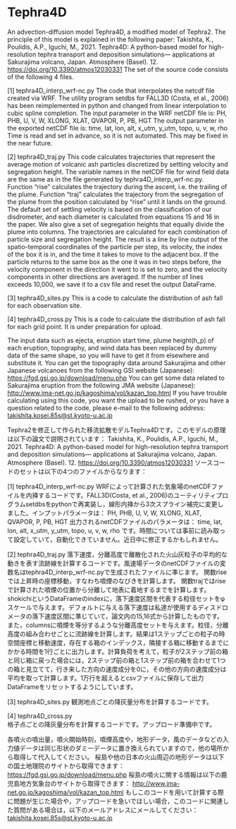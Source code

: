 # Tephra4D
An advection-diffusion model Tephra4D, a modified model of Tephra2. The principle of this model is explained in the following paper:
    Takishita, K., Poulidis, A.P., Iguchi, M., 2021. Tephra4D: A python-based model for high-resolution tephra transport and deposition simulations— applications at Sakurajima volcano, Japan. Atmosphere (Basel). 12. https://doi.org/10.3390/atmos12030331
The set of the source code consists of the following 4 files.

[1] tephra4D_interp_wrf-nc.py
    The code that interpolates the netcdf file created via WRF. The utility program setdbs for FALL3D (Costa, et al., 2006) has been reimplemented in python and changed from linear interpolation to cubic spline completion. The input parameter in the WRF netCDF file is:
    PH, PHB, U, V, W, XLONG, XLAT, QVAPOR, P, PB, HGT
The output parameter in the exported netCDF file is:
    time, lat, lon, alt, x_utm, y_utm, topo, u, v, w, rho
Time is read and set in advance, so it is not automated. This may be fixed in the near future.

[2] tephra4D_traj.py
    This code calculates trajectories that represent the average motion of volcanic ash particles discretized by settling velocity and segregation height. The variable names in the netCDF file for wind field data are the same as in the file generated by tephra4D_interp_wrf-nc.py.
Function “rise” calculates the trajectory during the ascent, i.e. the trailing of the plume.
Function “traj” calculates the trajectory from the segregation of the plume from the position calculated by “rise” until it lands on the ground. The default set of settling velocity is based on the classification of our disdrometer, and each diameter is calculated from equations 15 and 16 in the paper. We also give a set of segregation heights that equally divide the plume into columns. The trajectories are calculated for each combination of particle size and segregation height. The result is a line by line output of the spatio-temporal coordinates of the particle per step, its velocity, the index of the box it is in, and the time it takes to move to the adjacent box. If the particle returns to the same box as the one it was in two steps before, the velocity component in the direction it went to is set to zero, and the velocity components in other directions are averaged. If the number of lines exceeds 10,000, we save it to a csv file and reset the output DataFrame.

[3] tephra4D_sites.py
    This is a code to calculate the distribution of ash fall for each observation site.

[4] tephra4D_cross.py
    This is a code to calculate the distribution of ash fall for each grid point. It is under preparation for upload.
    
The input data such as ejecta, eruption start time, plume height(h_p) of each eruption, topography, and wind data has been replaced by dummy data of the same shape, so you will have to get it from elsewhere and substitute it. 
You can get the topography data around Sakurajima and other Japanese volcanoes from the following GSI website (Japanese): https://fgd.gsi.go.jp/download/menu.php 
You can get some data related to Sakurajima eruption from the following JMA website (Japanese): http://www.jma-net.go.jp/kagoshima/vol/kazan_top.html 
If you have trouble calculating using this code, you want the upload to be rushed, or you have a question related to the code, please e-mail to the following address: takishita.kosei.85s@st.kyoto-u.ac.jp

Tephra2を修正して作られた移流拡散モデルTephra4Dです。このモデルの原理は以下の論文で説明されています：
    Takishita, K., Poulidis, A.P., Iguchi, M., 2021. Tephra4D: A python-based model for high-resolution tephra transport and deposition simulations— applications at Sakurajima volcano, Japan. Atmosphere (Basel). 12. https://doi.org/10.3390/atmos12030331
ソースコードのセットは以下の4つのファイルからなります：

[1] tephra4D_interp_wrf-nc.py
    WRFによって計算された気象場のnetCDFファイルを内挿するコードです。FALL3D(Costa, et al., 2006)のユーティリティプログラムsetdbsをpythonで再実装し，線形内挿から3次スプライン補完に変更しました。インプットパラメータは：
    PH, PHB, U, V, W, XLONG, XLAT, QVAPOR, P, PB, HGT
出力されるnetCDFファイルのパラメータは：
    time, lat, lon, alt, x_utm, y_utm, topo, u, v, w, rho
です。時間については事前に読み取って設定していて，自動化できていません。近日中に修正するかもしれません。

[2] tephra4D_traj.py
    落下速度，分離高度で離散化された火山灰粒子の平均的な動きを表す流跡線を計算するコードです。風速場データのnetCDFファイルの変数名はtephra4D_interp_wrf-nc.pyで生成されたファイルに準じます。
関数riseでは上昇時の座標移動，すなわち噴煙のなびきを計算します。
関数trajではriseで計算された噴煙の位置から分離して地表に着地するまでを計算します。shokichiというDataFrameのindexに，落下速度区間を代表する粒径セットをφスケールで与えます。デフォルトに与える落下速度は私達が使用するディスドロメータの落下速度区間に準じていて，論文内の15,16式から計算したものです。また，columnsに噴煙を等分するような分離高度セットを与えます。粒径，分離高度の組み合わせごとに流跡線を計算します。結果は1ステップごとの粒子の時空間座標と移動速度，存在する箱のインデックス，隣接する箱に移動するまでにかかる時間を1行ごとに出力します。計算負荷を考えて，粒子が2ステップ前の箱と同じ箱に戻った場合には，2ステップ前の箱と1ステップ前の箱を合わせて1つの箱と見立てて，行き来した方向の速度成分を0に，その他の方向の速度成分は平均を取って計算します。1万行を超えるとcsvファイルに保存して出力DataFrameをリセットするようにしています。

[3] tephra4D_sites.py
観測地点ごとの降灰量分布を計算するコードです。

[4] tephra4D_cross.py    
格子点ごとの降灰量分布を計算するコードです。アップロード準備中です。

各噴火の噴出量，噴火開始時刻，噴煙高度や，地形データ，風のデータなどの入力値データは同じ形状のダミーデータに置き換えられていますので，他の場所から取得して代入してください。
桜島や他の日本の火山周辺の地形データは以下の国土地理院のサイトから取得できます： https://fgd.gsi.go.jp/download/menu.php
桜島の噴火に関する情報は以下の鹿児島地方気象台のサイトから取得できます： http://www.jma-net.go.jp/kagoshima/vol/kazan_top.html 
もしこのコードを用いて計算する際に問題が生じた場合や，アップロードを急いでほしい場合，このコードに関連した質問がある場合は，以下のメールアドレスにメールしてください：
takishita.kosei.85s@st.kyoto-u.ac.jp
